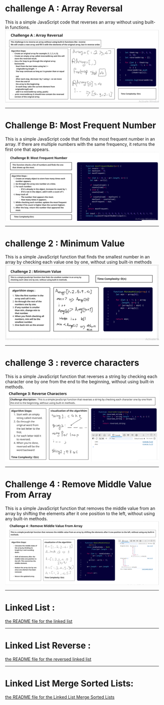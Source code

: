 # challenge A : Array Reversal
This is a simple JavaScript code that reverses an array without using built-in functions. 
![](challengeA.PNG)
___
# Challenge B: Most Frequent Number
This is a simple JavaScript code that finds the most frequent number in an array. If there are multiple numbers with the same frequency, it returns the first one that appears.
![](challengeB.PNG)
___
# challenge 2 : Minimum Value
This is a simple JavaScript function that finds the smallest number in an array by checking each value one by one, without using built-in methods
![](challenge2copy2.PNG)

___
# challenge 3 : reverce characters
 This is a simple JavaScript function that reverses a string by checking each character one by one from the end to the beginning, without using built-in methods. 
 ![](challenge3.PNG)
 ___
 # Challenge 4 : Remove Middle Value From Array
 This is a simple JavaScript function that removes the middle value from an array by shifting the elements after it one position to the left, without using any built-in methods.
 ![](challenge4.PNG)
 ___
 # Linked List :
 [the README file for the linked list](/data-structers/linkedlist/README.md)
 ___
# Linked List Reverse :
[the README file for the reversed linked list](/data-structers/linkedlist/reverse/README.md)
___
# Linked List Merge Sorted Lists:
[the README file for the Linked List Merge Sorted Lists](/data-structers/linkedlist/MergeSorted/README.md)




